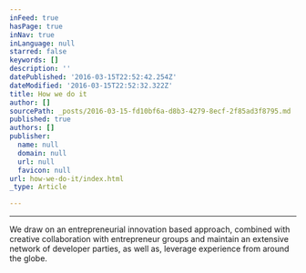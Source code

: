 ```yaml
---
inFeed: true
hasPage: true
inNav: true
inLanguage: null
starred: false
keywords: []
description: ''
datePublished: '2016-03-15T22:52:42.254Z'
dateModified: '2016-03-15T22:52:32.322Z'
title: How we do it
author: []
sourcePath: _posts/2016-03-15-fd10bf6a-d8b3-4279-8ecf-2f85ad3f8795.md
published: true
authors: []
publisher:
  name: null
  domain: null
  url: null
  favicon: null
url: how-we-do-it/index.html
_type: Article

---
```

****

We draw on an entrepreneurial innovation based
approach, combined with creative collaboration with entrepreneur groups and maintain an extensive
network of developer parties, as well as, leverage experience
from around the globe.